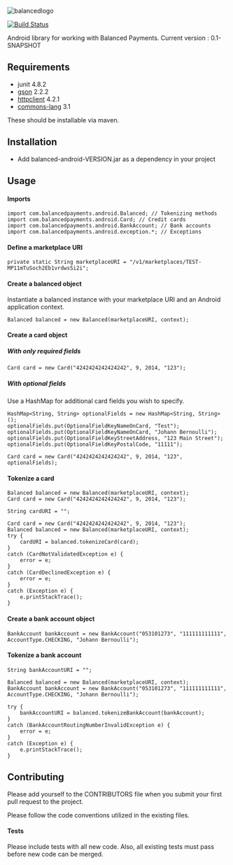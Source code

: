 ![balancedlogo](https://www.balancedpayments.com/images/homepage_logo-01.png)

[![Build Status](https://travis-ci.org/balanced/balanced-android.png)](https://travis-ci.org/balanced/balanced-android)

Android library for working with Balanced Payments.
Current version : 0.1-SNAPSHOT

## Requirements

- junit 4.8.2
- [gson](http://code.google.com/p/google-gson/) 2.2.2
- [httpclient](http://hc.apache.org/) 4.2.1
- [commons-lang](http://commons.apache.org/lang/) 3.1

These should be installable via maven.

## Installation

- Add balanced-android-VERSION.jar as a dependency in your project

## Usage

#### Imports

    import com.balancedpayments.android.Balanced; // Tokenizing methods
    import com.balancedpayments.android.Card; // Credit cards
    import com.balancedpayments.android.BankAccount; // Bank accounts
    import com.balancedpayments.android.exception.*; // Exceptions

#### Define a marketplace URI

    private static String marketplaceURI = "/v1/marketplaces/TEST-MP11mTuSoch2Eb1vrdwsSi2i";
    
#### Create a balanced object

Instantiate a balanced instance with your marketplace URI and an Android application context.

    Balanced balanced = new Balanced(marketplaceURI, context);

#### Create a card object

##### With only required fields

    Card card = new Card("4242424242424242", 9, 2014, "123");

##### With optional fields

Use a HashMap for additional card fields you wish to specify.

    HashMap<String, String> optionalFields = new HashMap<String, String>();
    optionalFields.put(OptionalFieldKeyNameOnCard, "Test");
    optionalFields.put(OptionalFieldKeyNameOnCard, "Johann Bernoulli");
    optionalFields.put(OptionalFieldKeyStreetAddress, "123 Main Street");
    optionalFields.put(OptionalFieldKeyPostalCode, "11111");

    Card card = new Card("4242424242424242", 9, 2014, "123", optionalFields);

#### Tokenize a card

    Balanced balanced = new Balanced(marketplaceURI, context);
    Card card = new Card("4242424242424242", 9, 2014, "123");
		
    String cardURI = "";

	Card card = new Card("4242424242424242", 9, 2014, "123");
	Balanced balanced = new Balanced(marketplaceURI, context);
	try {
		cardURI = balanced.tokenizeCard(card);
	}
	catch (CardNotValidatedException e) {
		error = e;
	}
	catch (CardDeclinedException e) {
		error = e;
	}
	catch (Exception e) {
		e.printStackTrace();
	}

#### Create a bank account object

    BankAccount bankAccount = new BankAccount("053101273", "111111111111", AccountType.CHECKING, "Johann Bernoulli");

#### Tokenize a bank account

    String bankAccountURI = "";
		
	Balanced balanced = new Balanced(marketplaceURI, context);
    BankAccount bankAccount = new BankAccount("053101273", "111111111111", AccountType.CHECKING, "Johann Bernoulli");

	try {
		bankAccountURI = balanced.tokenizeBankAccount(bankAccount);
	}
	catch (BankAccountRoutingNumberInvalidException e) {
		error = e;
	}
	catch (Exception e) {
		e.printStackTrace();
	}

## Contributing

Please add yourself to the CONTRIBUTORS file when you submit your first pull request to the project.

Please follow the code conventions utilized in the existing files.

#### Tests

Please include tests with all new code. Also, all existing tests must pass before new code can be merged.
